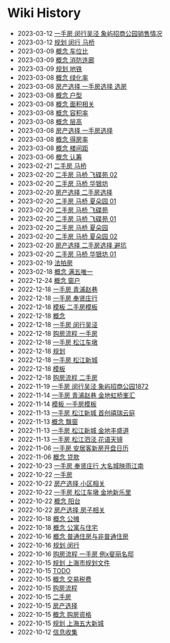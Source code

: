 # Wiki History

- 2023-03-12        [一手房 闵行吴泾 象屿招商公园销售情况](/0074_一手房_闵行吴泾_象屿招商公园1872_销售情况)
- 2023-03-12        [规划 闵行 马桥](/0073_规划_闵行_马桥)
- 2023-03-09        [概念 车位比](/0071_概念_车位比)
- 2023-03-09        [概念 消防连廊](/0070_概念_消防连廊)
- 2023-03-09        [规划 地铁](/0072_规划_地铁)
- 2023-03-08        [概念 绿化率](/0062_概念_绿化率)
- 2023-03-08        [房产选择 一手房选择 选房](/0069_房产选择_一手房选择_选房)
- 2023-03-08        [概念 户型](/0064_概念_户型)
- 2023-03-08        [概念 面积相关](/0067_概念_面积相关)
- 2023-03-08        [概念 容积率](/0061_概念_容积率)
- 2023-03-08        [概念 层高](/0065_概念_层高)
- 2023-03-08        [房产选择 一手房选择](/0068_房产选择_一手房选择)
- 2023-03-08        [概念 得房率](/0066_概念_得房率)
- 2023-03-08        [概念 楼间距](/0063_概念_楼间距)
- 2023-03-06        [概念 认筹](/0060_概念_认筹)
- 2023-02-21        [二手房 马桥](/0059_二手房_马桥)
- 2023-02-20        [二手房 马桥 飞碟苑 02](/0058_二手房_马桥_飞碟苑_02)
- 2023-02-20        [二手房 马桥 华银坊](/0054_二手房_马桥_华银坊)
- 2023-02-20        [房产选择 二手房选择](/0050_房产选择_二手房选择)
- 2023-02-20        [二手房 马桥 夏朵园 01](/0056_二手房_马桥_夏朵园_01)
- 2023-02-20        [二手房 马桥 飞碟苑](/0052_二手房_马桥_飞碟苑)
- 2023-02-20        [二手房 马桥 飞碟苑 01](/0051_二手房_马桥_飞碟苑_01)
- 2023-02-20        [二手房 马桥 夏朵园](/0053_二手房_马桥_夏朵园)
- 2023-02-20        [二手房 马桥 夏朵园 02](/0057_二手房_马桥_夏朵园_02)
- 2023-02-20        [房产选择 二手房选择 避坑](/0049_房产选择_二手房选择_避坑)
- 2023-02-20        [二手房 马桥 华银坊 01](/0055_二手房_马桥_华银坊_01)
- 2023-02-19        [法拍房](/0048_法拍房)
- 2023-02-18        [概念 满五唯一](/0047_概念_满五唯一)
- 2022-12-24        [概念 窗户](/0046_概念_窗户)
- 2022-12-18        [一手房 青浦赵巷](/0041_一手房_青浦赵巷)
- 2022-12-18        [一手房 奉贤庄行](/0042_一手房_奉贤庄行)
- 2022-12-18        [模板 二手房模板](/0035_模板_二手房模板)
- 2022-12-18        [概念](/0033_概念)
- 2022-12-18        [一手房 闵行吴泾](/0040_一手房_闵行吴泾)
- 2022-12-18        [购房流程 一手房](/0044_购房流程_一手房)
- 2022-12-18        [一手房 松江车墩](/0043_一手房_松江车墩)
- 2022-12-18        [规划](/0037_规划)
- 2022-12-18        [一手房 松江新城](/0038_一手房_松江新城)
- 2022-12-18        [模板](/0034_模板)
- 2022-12-18        [购房流程 二手房](/0045_购房流程_二手房)
- 2022-11-19        [一手房 闵行吴泾 象屿招商公园1872](/0032_一手房_闵行吴泾_象屿招商公园1872)
- 2022-11-14        [一手房 青浦赵巷 金地虹桥峯汇](/0030_一手房_青浦赵巷_金地虹桥峯汇)
- 2022-11-14        [模板 一手房模板](/0029_模板_一手房模板)
- 2022-11-13        [一手房 松江新城 首创禧瑞云庭](/0028_一手房_松江新城_首创禧瑞云庭)
- 2022-11-13        [概念 飘窗](/0026_概念_飘窗)
- 2022-11-13        [一手房 松江新城 金地丰盛道](/0027_一手房_松江新城_金地丰盛道)
- 2022-11-13        [一手房 松江泗泾 花语天镜](/0025_一手房_松江泗泾_花语天镜)
- 2022-11-06        [一手房 安居客新房开盘日历](/0024_一手房_安居客新房开盘日历)
- 2022-11-06        [概念 贷款](/0023_概念_贷款)
- 2022-10-23        [一手房 奉贤庄行 大名城映雨江南](/0022_一手房_奉贤庄行_大名城映雨江南)
- 2022-10-22        [一手房](/0020_一手房)
- 2022-10-22        [房产选择 小区相关](/0017_房产选择_小区相关)
- 2022-10-22        [一手房 松江车墩 金地新乐里](/0021_一手房_松江车墩_金地新乐里)
- 2022-10-22        [概念 阳台](/0018_概念_阳台)
- 2022-10-22        [房产选择 房子相关](/0019_房产选择_房子相关)
- 2022-10-18        [概念 公摊](/0015_概念_公摊)
- 2022-10-18        [概念 公寓与住宅](/0016_概念_公寓与住宅)
- 2022-10-16        [概念 普通住房与非普通住房](/0014_概念_普通住房与非普通住房)
- 2022-10-16        [规划 闵行](/0012_规划_闵行)
- 2022-10-16        [购房流程 一手房 例x斐丽名邸](/0013_购房流程_一手房_例x斐丽名邸)
- 2022-10-15        [规划 上海市规划文件](/0010_规划_上海市规划文件)
- 2022-10-15        [TODO](/0006_TODO)
- 2022-10-15        [概念 交易税费](/0008_概念_交易税费)
- 2022-10-15        [购房流程](/0007_购房流程)
- 2022-10-15        [二手房](/0005_二手房)
- 2022-10-15        [房产选择](/0009_房产选择)
- 2022-10-15        [概念 购房资格](/0004_概念_购房资格)
- 2022-10-15        [规划 上海五大新城](/0011_规划_上海五大新城)
- 2022-10-12        [信息收集](/0003_信息收集)

